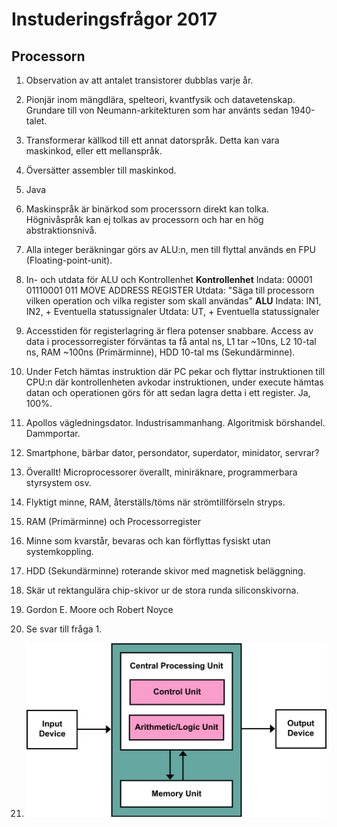 # Instuderingsfrågor 2017

## Processorn

1. Observation av att antalet transistorer dubblas varje år.

2. Pionjär inom mängdlära, spelteori, kvantfysik och datavetenskap.
Grundare till von Neumann-arkitekturen som har använts sedan 1940-talet.

3. Transformerar källkod till ett annat datorspråk.
Detta kan vara maskinkod, eller ett mellanspråk.

4. Översätter assembler till maskinkod.

5. Java

6. Maskinspråk är binärkod som procerssorn direkt kan tolka.
Högnivåspråk kan ej tolkas av processorn och har en hög abstraktionsnivå.

7. Alla integer beräkningar görs av ALU:n, men till flyttal
används en FPU (Floating-point-unit).

8. In- och utdata för ALU och Kontrollenhet
    __Kontrollenhet__
        Indata:
        00001   01110001    011
        MOVE    ADDRESS     REGISTER
        Utdata: "Säga till processorn vilken operation och vilka register som skall användas"
    __ALU__
        Indata:
        IN1, IN2, + Eventuella statussignaler
        Utdata:
        UT, + Eventuella statussignaler

9. Accesstiden för registerlagring är flera potenser snabbare.
Access av data i processorregister förväntas ta få antal ns, 
L1 tar ~10ns, L2 10-tal ns, RAM ~100ns (Primärminne), HDD 10-tal ms (Sekundärminne).

10. Under Fetch hämtas instruktion där PC pekar och flyttar instruktionen till CPU:n 
där kontrollenheten avkodar instruktionen, under execute hämtas datan och operationen 
görs för att sedan lagra detta i ett register. Ja, 100%.

11. Apollos vägledningsdator. Industrisammanhang. Algoritmisk börshandel. Dammportar.

12. Smartphone, bärbar dator, persondator, superdator, minidator, servrar?

13. Överallt! Microprocessorer överallt, miniräknare, programmerbara styrsystem osv.

14. Flyktigt minne, RAM, återställs/töms när strömtillförseln stryps.

15. RAM (Primärminne) och Processorregister

16. Minne som kvarstår, bevaras och kan förflyttas fysiskt utan systemkoppling.

17. HDD (Sekundärminne) roterande skivor med magnetisk beläggning.

18. Skär ut rektangulära chip-skivor ur de stora runda siliconskivorna.

19. Gordon E. Moore och Robert Noyce

20. Se svar till fråga 1.

21. ![von_neumann_architecture](von_neumann_architecture.png)
